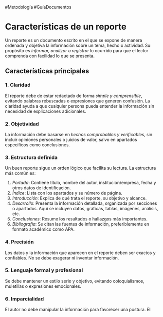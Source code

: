 #Metodología #GuíaDocumentos
# Características de un reporte

Un reporte es un documento escrito en el que se expone de manera ordenada y objetiva la información sobre un tema, hecho o actividad. Su propósito es *informar, analizar o registrar* lo ocurrido para que el lector comprenda con facilidad lo que se presenta.

## Características principales

### 1. Claridad
El reporte debe de estar redactado de forma *simple y comprensible*, evitando palabras rebuscadas o expresiones que generen confusión. La claridad ayuda a que cualquier persona pueda entender la información sin necesidad de explicaciones adicionales.

### 2. Objetividad
La información debe basarse en *hechos comprobables y verificables*, sin incluir opiniones personales o juicios de valor, salvo en apartados específicos como conclusiones.

### 3. Estructura definida
Un buen reporte sigue un orden lógico que facilita su lectura. La estructura más común es:
1. *Portada*: Contiene título, nombre del autor, institución/empresa, fecha y otros datos de identificación.
2. *Índice*: Lista con los apartados y su número de página.
3. *Introducción*: Explica de qué trata el reporte, su objetivo y alcance.
4. *Desarrollo*: Presenta la información detallada, organizada por secciones o apartados. Aquí se incluyen datos, gráficas, tablas, imágenes, análisis, etc.
5. *Conclusiones*: Resume los resultados o hallazgos más importantes.
6. *Bibliografía*: Se citan las fuentes de información, preferiblemente en formato académico como APA.
### 4. Precisión
Los datos y la información que aparecen en el reporte deben ser exactos y confiables. No se debe exagerar ni inventar información.
### 5. Lenguaje formal y profesional
Se debe mantener un estilo serio y objetivo, evitando coloquialismos, muletillas o expresiones emocionales.
### 6. Imparcialidad
El autor no debe manipular la información para favorecer una postura. El